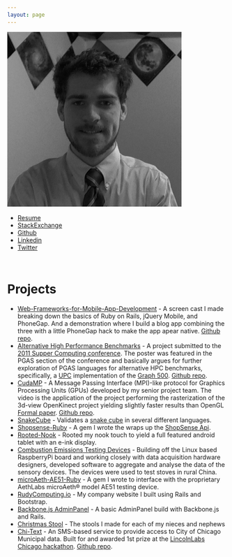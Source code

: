 ```yaml
---
layout: page
---
```


<img src='/assets/images/profile_pic.png' width='400' >

* [Resume][5]
* [StackExchange][0]
* [Github][1]
* [Linkedin][2]
* [Twitter][3]


<br>

# Projects

* [Web-Frameworks-for-Mobile-App-Development](https://vimeo.com/35998909) - A screen cast I made breaking down the basics of Ruby on Rails, jQuery Mobile, and PhoneGap. And a demonstration where I build a blog app combining the three with a little PhoneGap hack to make the app apear native.  [Github repo](https://github.com/KurtRudolph/Web-Frameworks-for-Mobile-App-Development).
* [Alternative High Performance Benchmarks](http://kurtrudolph.net/2012/10/11/alternative-high-performance-benchmarks/) - 
A project submitted to the [2011 Supper Computing conference](12).
The poster was featured in the PGAS section of the conference and 
basically argues for further exploration of PGAS languages for 
alternative HPC benchmarks, specifically, a [UPC](13) implementation 
of the [Graph 500](11). [Github repo](https://github.com/KurtRudolph/PGAS_SC11).
* [CudaMP](http://www.youtube.com/watch?v=gqjs0WxgRF0) - A Message Passing Interface (MPI)-like protocol for Graphics Processing Units (GPUs) developed by my senior project team. The video is the application of the project performing the rasterization of the 3d-view OpenKinect project yielding slightly faster results than OpenGL [Formal paper](https://github.com/KurtRudolph/CudaMP/raw/master/Paper/CS493-RockwellCollins-FinalPaper.pdf).  [Github repo](https://github.com/KurtRudolph/CudaMP).
* [SnakeCube](https://github.com/rudolph9/SnakeCube) - Validates a [snake cube](http://en.wikipedia.org/wiki/Snake_cube) in several different languages.
* [Shopsense-Ruby](http://rudycomputing.github.io/shopsense-ruby/) - A gem I wrote the wraps up the [ShopSense Api](https://shopsense.shopstyle.com/page/ShopSenseHome).
* [Rooted-Nook](http://www.youtube.com/watch?v=JIOlqsswecI) - Rooted my nook touch to yield a full featured android tablet with an e-ink display.
* [Combustion Emissions Testing Devices](https://github.com/RudyComputing/CombustionEmissionsTesting) - Building off the Linux based RaspberryPi board and working closely with data acquisition hardware designers, developed software to aggregate and analyse the data of the sensory devices.  The devices were used to test stoves in rural China.
* [microAeth-AE51-Ruby](https://github.com/RudyComputing/microAeth-AE51-Ruby) - A gem I wrote to interface with the proprietary AethLabs microAeth&reg; model AE51 testing device.
* [RudyComputing.io](http://www.rudycomputing.io/) - My company website I built using Rails and Bootstrap.
* [Backbone.js AdminPanel](http://pure-refuge-1784.herokuapp.com/) - A basic AdminPanel build with Backbone.js and Rails.
* [Christmas Stool](http://imgur.com/a/5kWk9) - The stools I made for each of my nieces and nephews
* [Chi-Text](http://chi-text.com/) - An SMS-based service to provide access to City of Chicago Municipal data.  Built for and awarded 1st prize at the [LincolnLabs Chicago hackathon](http://lincolnlabs.com/hackathons/chicago.html).  [Github repo](https://github.com/bosgood/chi-text).




[0]: http://stackexchange.com/users/1153537/rudolph9?tab=accounts
[1]: https://github.com/rudolph9
[2]: http://www.linkedin.com/in/kurtrrudolph
[3]: https://twitter.com/krudolph9
[4]: http://www.reddit.com/user/rudolph9/
[5]: https://github.com/rudolph9/resume/blob/master/bin/resume-rudolph_kurt.pdf?raw=true



[11]: http://www.graph500.org/
[12]: http://sc11.supercomputing.org/
[13]: http://en.wikipedia.org/wiki/Unified_Parallel_C